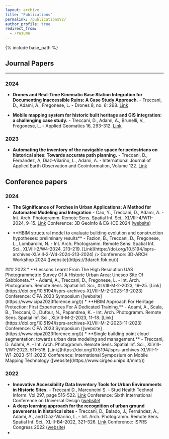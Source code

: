 ```yaml
---
layout: archive
title: "Publications"
permalink: /publicationsV2/
author_profile: true
redirect_from:
  - /resume
---
```


{% include base_path %}

## Journal Papers
* * *
### 2024

* **Drones and Real-Time Kinematic Base Station Integration for Documenting Inaccessible Ruins: A Case Study Approach.** - Treccani, D., Adami, A., Fregonese, L. - Drones 8, no. 6: 268. 
[Link](https://doi.org/10.3390/drones8060268)

*  **Mobile mapping system for historic built heritage and GIS integration: a challenging case study.** - Treccani, D., Adami, A., Brunelli, V., Fregonese, L. - Applied Geomatics 16, 293–312. [Link](https://doi.org/10.1007/s12518-024-00555-w)

### 2023

*  **Automating the inventory of the navigable space for pedestrians on historical sites: Towards accurate path planning.** - Treccani, D., Fernández, A, Díaz-Vilariño, L., Adami, A. - International Journal of Applied Earth Observation and Geoinformation, Volume 122. [Link](https://doi.org/10.1016/j.jag.2023.103400)

  
## Conference papers

### 2024
* **The Significance of Porches in Urban Applications: A Method for Automated Modeling and Integration** - Cao, Y., Treccani, D., Adami, A. - Int. Arch. Photogramm. Remote Sens. Spatial Inf. Sci., XLVIII-4/W11-2024, 9-15. [Link](https://doi.org/10.5194/isprs-archives-XLVIII-4-W11-2024-9-2024)    Conference: 3D GeoInfo & EG-ICE 2024 ([website](https://3dgeoinfoeg-ice.webs.uvigo.es/3dgeoinfo))
* <p> **HBIM structural model to evaluate building evolution and construction hypotheses: preliminary results** - Fazion, B., Treccani, D., Fregonese, L., Lombardini, N. - Int. Arch. Photogramm. Remote Sens. Spatial Inf. Sci., XLVIII-2/W4-2024, 213–219. [Link](https://doi.org/10.5194/isprs-archives-XLVIII-2-W4-2024-213-2024)  />  Conference: 3D-ARCH Workshop 2024 ([website](https://3darch.fbk.eu/))
</p>
### 2023
* **Lessons Learnt From The High Resolution UAS Photogrammetric Survey Of A Historic Urban Area: Unesco Site Of Sabbioneta.** - Adami, A., Treccani, D.,  Fregonese, L. -  Int. Arch. Photogramm. Remote Sens. Spatial Inf. Sci., XLVIII-M-2-2023, 19–25. [Link](https://doi.org/10.5194/isprs-archives-XLVIII-M-2-2023-19-2023)    Conference: CIPA 2023 Symposium ([website](https://www.cipa2023florence.org/))
* **HBIM Approach For Heritage Protection: First Experiences For A Dedicated Training.** - Adami, A., Scala, B., Treccani, D., Dufour, N.,  Papandrea, K. - Int. Arch. Photogramm. Remote Sens. Spatial Inf. Sci., XLVIII-M-2-2023, 11–18. [Link](https://doi.org/10.5194/isprs-archives-XLVIII-M-2-2023-11-2023)   Conference: CIPA 2023 Symposium ([website](https://www.cipa2023florence.org/))
*  **Single building point cloud segmentation: towards urban data modeling and management.** - Treccani, D. Adami, A. - Int. Arch. Photogramm. Remote Sens. Spatial Inf. Sci., XLVIII-1/W1-2023, 511–516. [Link](https://doi.org/10.5194/isprs-archives-XLVIII-1-W1-2023-511-2023)    Conference: International Symposium on Mobile Mapping Technology ([website](https://www.cirgeo.unipd.it/mmt/))

### 2022
*  **Innovative Accessibility Data Inventory Tools for Urban Environments in Historic Sites.** - Treccani D., Marconcini S. - Stud Health Technol Inform. Vol 297, page 515-522. [Link](http://doi:10.3233/SHTI220881)    Conference: Sixth International Conference on Universal Design ([website](https://ud2022.unibs.it/))
*  **A deep learning approach for the recognition of urban ground pavements in historical sites** - Treccani, D., Balado, J., Fernández, A., Adami, A., and Díaz-Vilariño, L. - Int. Arch. Photogramm. Remote Sens. Spatial Inf. Sci., XLIII-B4-2022, 321–326. [Link](https://doi.org/10.5194/isprs-archives-XLIII-B4-2022-321-2022)    Conference: ISPRS Congress 2022 ([website](https://www.isprs2022-nice.com/))
*  
   
